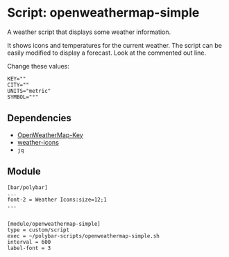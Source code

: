 # Script: openweathermap-simple

A weather script that displays some weather information.

It shows icons and temperatures for the current weather. The script can be easily modified to display a forecast. Look at the commented out line.

Change these values:
```
KEY=""
CITY=""
UNITS="metric"
SYMBOL="°"
```


## Dependencies

* [OpenWeatherMap-Key](https://openweathermap.org/appid)
* [weather-icons](https://github.com/erikflowers/weather-icons)
* `jq`


## Module

```
[bar/polybar]
...
font-2 = Weather Icons:size=12;1
...


[module/openweathermap-simple]
type = custom/script
exec = ~/polybar-scripts/openweathermap-simple.sh
interval = 600
label-font = 3
```
